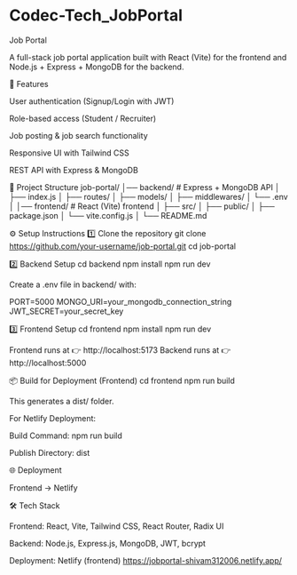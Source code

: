 # Codec-Tech_JobPortal
Job Portal

A full-stack job portal application built with React (Vite) for the frontend and Node.js + Express + MongoDB for the backend.

🚀 Features

User authentication (Signup/Login with JWT)

Role-based access (Student / Recruiter)

Job posting & job search functionality

Responsive UI with Tailwind CSS

REST API with Express & MongoDB

📂 Project Structure
job-portal/
│── backend/         # Express + MongoDB API
│   ├── index.js
│   ├── routes/
│   ├── models/
│   ├── middlewares/
│   └── .env
│
│── frontend/        # React (Vite) frontend
│   ├── src/
│   ├── public/
│   ├── package.json
│   └── vite.config.js
│
└── README.md

⚙️ Setup Instructions
1️⃣ Clone the repository
git clone https://github.com/your-username/job-portal.git
cd job-portal

2️⃣ Backend Setup
cd backend
npm install
npm run dev


Create a .env file in backend/ with:

PORT=5000
MONGO_URI=your_mongodb_connection_string
JWT_SECRET=your_secret_key

3️⃣ Frontend Setup
cd frontend
npm install
npm run dev


Frontend runs at 👉 http://localhost:5173
Backend runs at 👉 http://localhost:5000

📦 Build for Deployment (Frontend)
cd frontend
npm run build


This generates a dist/ folder.

For Netlify Deployment:

Build Command: npm run build

Publish Directory: dist

🌐 Deployment

Frontend → Netlify

🛠 Tech Stack

Frontend: React, Vite, Tailwind CSS, React Router, Radix UI

Backend: Node.js, Express.js, MongoDB, JWT, bcrypt

Deployment: Netlify (frontend)
https://jobportal-shivam312006.netlify.app/


